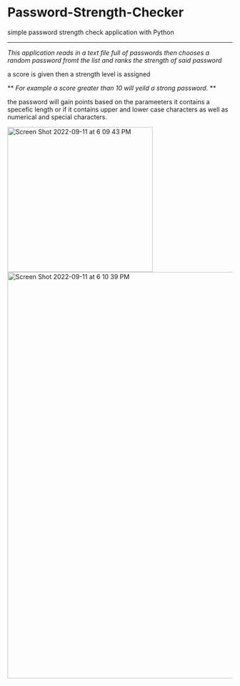 # Password-Strength-Checker
simple password strength check application with Python

---

*This application reads in a text file full of passwords then chooses a random password fromt the list and ranks the strength of said password*

a score is given then a strength level is assigned

** *For example a score greater than 10 will yeild a strong password.* **

the password will gain points based on the parameeters it contains a specefic length or if it contains upper and lower case characters as well as numerical and special characters.

<img width="325" alt="Screen Shot 2022-09-11 at 6 09 43 PM" src="https://user-images.githubusercontent.com/9061503/189551065-56039668-3012-496d-bbd8-d9f9e15ad399.png">

<img width="911" alt="Screen Shot 2022-09-11 at 6 10 39 PM" src="https://user-images.githubusercontent.com/9061503/189551079-33d1558f-2e41-4e97-8323-5ed7cfc0f9be.png">
